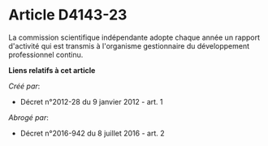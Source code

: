 # Article D4143-23

La commission scientifique indépendante adopte chaque année un rapport d'activité qui est transmis à l'organisme gestionnaire
du développement professionnel continu.

**Liens relatifs à cet article**

_Créé par_:

  - Décret n°2012-28 du 9 janvier 2012 - art. 1

_Abrogé par_:

  - Décret n°2016-942 du 8 juillet 2016 - art. 2
